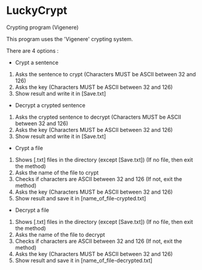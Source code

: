 # LuckyCrypt
Crypting program (Vigenere)

This program uses the 'Vigenere' crypting system.

There are 4 options :

- Crypt a sentence
1. Asks the sentence to crypt
(Characters MUST be ASCII between 32 and 126)
2. Asks the key
(Characters MUST be ASCII between 32 and 126)
3. Show result and write it in [Save.txt]
- Decrypt a crypted sentence
1. Asks the crypted sentence to decrypt
(Characters MUST be ASCII between 32 and 126)
2. Asks the key
(Characters MUST be ASCII between 32 and 126)
3. Show result and write it in [Save.txt]
- Crypt a file
1. Shows [.txt] files in the directory (except [Save.txt])
(If no file, then exit the method)
2. Asks the name of the file to crypt
3. Checks if characters are ASCII between 32 and 126
(If not, exit the method)
4. Asks the key
(Characters MUST be ASCII between 32 and 126)
5. Show result and save it in [name_of_file-crypted.txt]
- Decrypt a file
1. Shows [.txt] files in the directory (except [Save.txt])
(If no file, then exit the method)
2. Asks the name of the file to decrypt
3. Checks if characters are ASCII between 32 and 126
(If not, exit the method)
4. Asks the key
(Characters MUST be ASCII between 32 and 126)
5. Show result and save it in [name_of_file-decrypted.txt]
